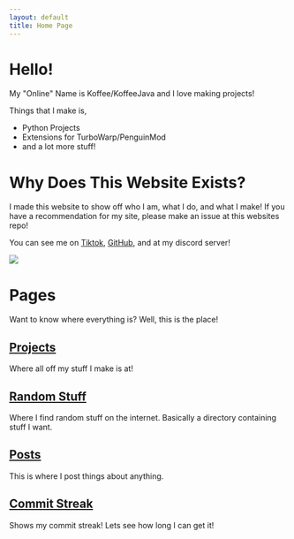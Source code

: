 ```yaml
---
layout: default
title: Home Page
---
```

# Hello!
My "Online" Name is Koffee/KoffeeJava and I love making projects! 

Things that I make is,
- Python Projects
- Extensions for TurboWarp/PenguinMod
- and a lot more stuff!

# Why Does This Website Exists?
I made this website to show off who I am, what I do, and what I make! If you have a recommendation for my site, please make an issue at this websites repo!

You can see me on [Tiktok](https://tiktok.com/@koffeejava
), [GitHub](https://github.com/KoffeeJava), and at my discord server! 

[![](https://dcbadge.limes.pink/api/server/JpEQJkyRgX)](https://discord.gg/JpEQJkyRgX)

# Pages
Want to know where everything is? Well, this is the place!

## [Projects](/projects)
Where all off my stuff I make is at!

## [Random Stuff](/rand)
Where I find random stuff on the internet. Basically a directory containing stuff I want.

## [Posts](/posts)
This is where I post things about anything.

## [Commit Streak](/streak)
Shows my commit streak! Lets see how long I can get it!